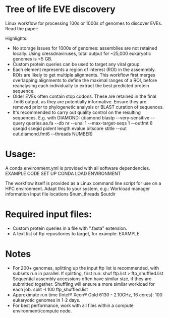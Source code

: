 # Tree of life EVE discovery

Linux workflow for processing 100s or 1000s of genomes to discover EVEs. 
Read the paper:

Highlights:
- No storage issues for 1000s of genomes: assemblies are not retained locally. Using cressdnaviruses, total output for ~25,000 eukaryotic genomes is <5 GB.
- Custom protein queries can be used to target any viral group.
- Each element represents a region of interest (ROI) in the assemmbly. ROIs are likely to get multiple alignments. This workflow first merges overlapping alignments to define the maximal ranges of a ROI, before reanalysing each individually to extract the best predicted protein sequence.
- Older EVEs often contain stop codons. These are retained in the final .fmt6 output, as they are potentially informative. Ensure they are removed prior to phylogenetic analysis or BLAST curation of sequences. 
- It's recommended to carry out quality control on the resulting sequences. E.g. with DIAMOND:
(diamond blastp --very-sensitive --query queries.aa.fa --db nr --unal 1 --max-target-seqs 1 --outfmt 6 qseqid sseqid pident length evalue bitscore stitle --out out.diamond.fmt6 --threads NUMBER)

# Usage:

A conda environment.yml is provided with all software dependencies. 
EXAMPLE CODE SET UP CONDA
LOAD ENVIRONMENT

The workflow itself is provided as a Linux command line script for use on a HPC environment. Adapt this to your system, e.g.:
Workload manager information
Input file locations
$num_threads
$outdir

# Required input files:
- Custom protein queries in a file with ".fasta" extension.
- A text list of ftp repositories to target, for example: 
EXAMPLE

# Notes
- For 200+ genomes, splitting up the input ftp list is recommended, with subsets run in parallel. 
If splitting, first run:
shuf ftp.list > ftp_shuffled.list
Sequential assembly accessions often have similar size, if they are submitted together. 
Shuffling will ensure a more similar workload for each job.
split -l 100 ftp_shuffled.list
- Approximate run time (Intel® Xeon® Gold 6130 - 2.10GHz, 16 cores): 100 eukaryotic genomes in 1-2 days.
- For best performance, work with all files within a compute environment/compute node. 
